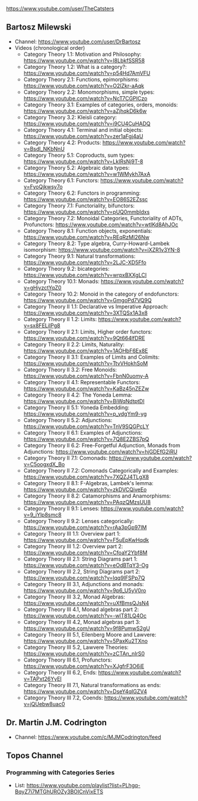 https://www.youtube.com/user/TheCatsters


## Bartosz Milewski
  - Channel: https://www.youtube.com/user/DrBartosz
  - Videos (chronological order)
    - Category Theory 1.1: Motivation and Philosophy: https://www.youtube.com/watch?v=I8LbkfSSR58
    - Category Theory 1.2: What is a category?: https://www.youtube.com/watch?v=p54Hd7AmVFU
    - Category Theory 2.1: Functions, epimorphisms: https://www.youtube.com/watch?v=O2lZkr-aAqk
    - Category Theory 2.2: Monomorphisms, simple types: https://www.youtube.com/watch?v=NcT7CGPICzo
    - Category Theory 3.1: Examples of categories, orders, monoids: https://www.youtube.com/watch?v=aZjhqkD6k6w
    - Category Theory 3.2: Kleisli category: https://www.youtube.com/watch?v=i9CU4CuHADQ
    - Category Theory 4.1: Terminal and initial objects: https://www.youtube.com/watch?v=zer1aFgj4aU
    - Category Theory 4.2: Products: https://www.youtube.com/watch?v=Bsdl_NKbNnU
    - Category Theory 5.1: Coproducts, sum types: https://www.youtube.com/watch?v=LkIRsNj9T-8
    - Category Theory 5.2: Algebraic data types: https://www.youtube.com/watch?v=w1WMykh7AxA
    - Category Theory 6.1: Functors: https://www.youtube.com/watch?v=FyoQjkwsy7o
    - Category Theory 6.2: Functors in programming: https://www.youtube.com/watch?v=EO86S2EZssc
    - Category Theory 7.1: Functoriality, bifunctors: https://www.youtube.com/watch?v=pUQ0mmbIdxs
    - Category Theory 7.2: Monoidal Categories, Functoriality of ADTs, Profunctors: https://www.youtube.com/watch?v=wtIKd8AhJOc
    - Category Theory 8.1: Function objects, exponentials: https://www.youtube.com/watch?v=REqRzMI26Nw
    - Category Theory 8.2: Type algebra, Curry-Howard-Lambek isomorphism: https://www.youtube.com/watch?v=iXZR1v3YN-8
    - Category Theory 9.1: Natural transformations: https://www.youtube.com/watch?v=2LJC-XD5Ffo
    - Category Theory 9.2: bicategories: https://www.youtube.com/watch?v=wrpxBXXgLCI
    - Category Theory 10.1: Monads: https://www.youtube.com/watch?v=gHiyzctYqZ0
    - Category Theory 10.2: Monoid in the category of endofunctors: https://www.youtube.com/watch?v=GmgoPd7VQ9Q
    - Category Theory II 1.1: Declarative vs Imperative Approach: https://www.youtube.com/watch?v=3XTQSx1A3x8
    - Category Theory II 1.2: Limits: https://www.youtube.com/watch?v=sx8FELiIPg8
    - Category Theory II 2.1: Limits, Higher order functors: https://www.youtube.com/watch?v=9Qt664lfDRE
    - Category Theory II 2.2: Limits, Naturality: https://www.youtube.com/watch?v=1AOHbF6Ex8E
    - Category Theory II 3.1: Examples of Limits and Colimits: https://www.youtube.com/watch?v=TtvVHokhSoM
    - Category Theory II 3.2: Free Monoids: https://www.youtube.com/watch?v=FbnN0uomy-A
    - Category Theory II 4.1: Representable Functors: https://www.youtube.com/watch?v=KaBz45nZEZw
    - Category Theory II 4.2: The Yoneda Lemma: https://www.youtube.com/watch?v=BiWqNdtptDI
    - Category Theory II 5.1: Yoneda Embedding: https://www.youtube.com/watch?v=p_ydgYm9-yg
    - Category Theory II 5.2: Adjunctions: https://www.youtube.com/watch?v=TnV9SQGPcLY
    - Category Theory II 6.1: Examples of Adjunctions: https://www.youtube.com/watch?v=7Q8E2ZBS7pQ
    - Category Theory II 6.2: Free-Forgetful Adjunction, Monads from Adjunctions: https://www.youtube.com/watch?v=hjGDEfG2iRU
    - Category Theory II 7.1: Comonads: https://www.youtube.com/watch?v=C5oogxdX_Bo
    - Category Theory II 7.2: Comonads Categorically and Examples: https://www.youtube.com/watch?v=7XQZJ4TLgX8
    - Category Theory II 8.1: F-Algebras, Lambek's lemma: https://www.youtube.com/watch?v=zkDVCQiveEo
    - Category Theory II 8.2: Catamorphisms and Anamorphisms: https://www.youtube.com/watch?v=PAqzQMzsUU8
    - Category Theory II 9.1: Lenses: https://www.youtube.com/watch?v=9_iYlp8smc8
    - Category Theory II 9.2: Lenses categorically: https://www.youtube.com/watch?v=rAa3pGp97IM
    - Category Theory III 1.1: Overview part 1: https://www.youtube.com/watch?v=F5uEpKwHqdk
    - Category Theory III 1.2: Overview part 2: https://www.youtube.com/watch?v=CfoaY2Ybf8M
    - Category Theory III 2.1: String Diagrams part 1: https://www.youtube.com/watch?v=eOdBTqY3-Og
    - Category Theory III 2.2, String Diagrams part 2: https://www.youtube.com/watch?v=lqq9IFSPp7Q
    - Category Theory III 3.1, Adjunctions and monads: https://www.youtube.com/watch?v=9p6_U5yV0ro
    - Category Theory III 3.2, Monad Algebras: https://www.youtube.com/watch?v=uXfBmsQJsN4
    - Category Theory III 4.1, Monad algebras part 2: https://www.youtube.com/watch?v=-wlT81LQ4Oc
    - Category Theory III 4.2, Monad algebras part 3: https://www.youtube.com/watch?v=9f8PumwS2gU
    - Category Theory III 5.1, Eilenberg Moore and Lawvere: https://www.youtube.com/watch?v=5PaxKu2TXno
    - Category Theory III 5.2, Lawvere Theories: https://www.youtube.com/watch?v=zCTAn_nIrS0
    - Category Theory III 6.1, Profunctors: https://www.youtube.com/watch?v=XJgfrF3O6iE
    - Category Theory III 6.2, Ends: https://www.youtube.com/watch?v=TAPxt26YyEI
    - Category Theory III 7.1, Natural transformations as ends: https://www.youtube.com/watch?v=DseY4qIGZV4
    - Category Theory III 7.2, Coends: https://www.youtube.com/watch?v=jQUebw8uac0


## Dr. Martin J.M. Codrington
  - Channel: https://www.youtube.com/c/MJMCodrington/feed


## Topos Channel

### Programming with Categories Series
   - List: https://www.youtube.com/playlist?list=PLhgq-BqyZ7i7MTGhUROZy3BOICnVixETS
